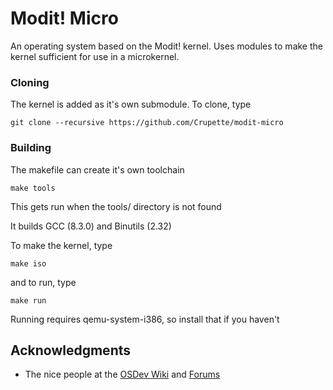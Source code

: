 # Modit! Micro
An operating system based on the Modit! kernel. Uses modules to make the kernel sufficient for use in a microkernel.

### Cloning
The kernel is added as it's own submodule. To clone, type

```
git clone --recursive https://github.com/Crupette/modit-micro
```

### Building
The makefile can create it's own toolchain
```
make tools
```
This gets run when the tools/ directory is not found

It builds GCC (8.3.0) and Binutils (2.32)

To make the kernel, type
```
make iso
```
and to run, type
```
make run
```
Running requires qemu-system-i386, so install that if you haven't

## Acknowledgments
* The nice people at the [OSDev Wiki](https://wiki.osdev.org/Main_Page) and [Forums](https://forum.osdev.org/)

